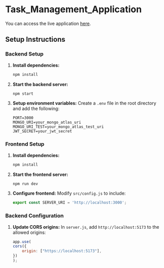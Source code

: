 # Task_Management_Application

You can access the live application [here](https://task-management-nine-mu.vercel.app).

## Setup Instructions

### Backend Setup

1. **Install dependencies:**
    ```bash
    npm install
    ```

2. **Start the backend server:**
    ```bash
    npm start
    ```

3. **Setup environment variables:**
    Create a `.env` file in the root directory and add the following:
    ```
    PORT=3000
    MONGO_URI=your_mongo_atlas_uri
    MONGO_URI_TEST=your_mongo_atlas_test_uri
    JWT_SECRET=your_jwt_secret
    ```

### Frontend Setup

1. **Install dependencies:**
    ```bash
    npm install
    ```

2. **Start the frontend server:**
    ```bash
    npm run dev
    ```

3. **Configure frontend:**
    Modify `src/config.js` to include:
    ```javascript
    export const SERVER_URI = 'http://localhost:3000';
    ```

### Backend Configuration

1. **Update CORS origins:**
    In `server.js`, add `http://localhost:5173` to the allowed origins:
    ```javascript
    app.use(
    cors({
        origin: ["https://localhost:5173"],
    })
    );
    ```

